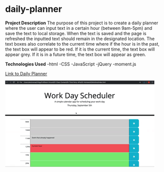 # daily-planner
**Project Description**
The purpose of this project is to create a daily planner where the user can input text in a certain hour (between 9am-5pm) and save the text to local storage. When the text is saved and the page is refreshed the inputted text should remain in the designated location. The text boxes also correlate to the current time where if the hour is in the past, the text box will appear to be red. If it is the current time, the text box will appear grey. If it is in a future time, the text box will appear as green.

**Technologies Used**
-html
-CSS
-JavaScript
-jQuery
-moment.js

[Link to Daily Planner](https://bcheung827.github.io/daily-planner/)

![Daily Planner](assets\images\05-third-party-apis-homework-demo.gif)